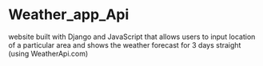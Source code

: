 # Weather_app_Api
website built with Django and JavaScript that allows users to input location of a particular area and shows the weather forecast for 3 days straight (using WeatherApi.com)
